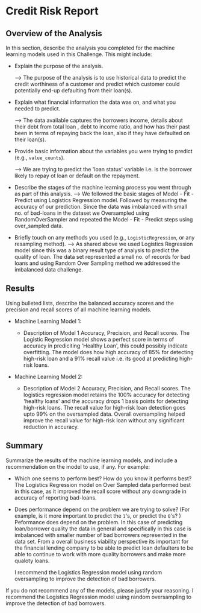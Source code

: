 # Credit Risk Report

## Overview of the Analysis

In this section, describe the analysis you completed for the machine learning models used in this Challenge. This might include:

* Explain the purpose of the analysis.
  
  --> The purpose of the analysis is to use historical data to predict the credit worthiness of a customer and predict which customer could potentially end-up defaulting from their loan(s).
  
* Explain what financial information the data was on, and what you needed to predict.
  
  --> The data available captures the borrowers income, details about their debt from total loan , debt to income ratio, and how has their past been in terms of repaying back the loan, also if they have defaulted on their loan(s).
  
* Provide basic information about the variables you were trying to predict (e.g., `value_counts`).
  
  --> We are trying to predict the 'loan status' variable i.e. is the borrower likely to repay ot loan or default on the repayment.
  
* Describe the stages of the machine learning process you went through as part of this analysis.
  --> We followed the basic stages of Model - Fit - Predict using Logistics Regression model. Followed by measuring the accuracy of our prediction. Since the data was imbalanced with small no. of bad-loans in the dataset we Oversampled using RandomOverSampler and repeated the Model - Fit - Predict steps using over_sampled data. 
  
* Briefly touch on any methods you used (e.g., `LogisticRegression`, or any resampling method).
  --> As shared above we used Logistics Regression model since this was a binary result type of analysis to predict the quality of loan. The data set represented a small no. of records for bad loans and using Random Over Sampling method we addressed the imbalanced data challenge.

## Results

Using bulleted lists, describe the balanced accuracy scores and the precision and recall scores of all machine learning models.

* Machine Learning Model 1:
  * Description of Model 1 Accuracy, Precision, and Recall scores.
  The Logistic Regression model shows a perfect score in terms of accuracy in prediciting 'Healthy Loan', this could possibly indicate overfitting. The model does how high accuracy of 85% for detecting high-risk loan and a 91% recall value i.e. its good at predicting high-risk loans.



* Machine Learning Model 2:
  * Description of Model 2 Accuracy, Precision, and Recall scores.
  The logistics regression model retains the 100% accuracy for detecting 'healthy loans' and the accuracy drops 1 basis points for detecting high-risk loans. The recall value for high-risk loan detection goes upto 99% on the oversampled data. Overall oversampling helped improve the recall value for high-risk loan without any significant reduction in accuracy.

## Summary

Summarize the results of the machine learning models, and include a recommendation on the model to use, if any. For example:
* Which one seems to perform best? How do you know it performs best? 
  The Logistics Regression model on Over Sampled data performed best in this case, as it improved the recall score without any downgrade in accuracy of reporting bad-loans.
  
* Does performance depend on the problem we are trying to solve? (For example, is it more important to predict the `1`'s, or predict the `0`'s? )
  Peformance does depend on the problem. In this case of predicting loan/borrower quality the data in general and specifically in this case is imbalanced with smaller number of bad borrowers represented in the data set. From a overall business viability perspective its important for the financial lending company to be able to predict loan defaulters to be able to continue to work with more quality borrowers and make more qualoty loans. 
  
  I recommend the Logistics Regression model using random oversampling to improve the detection of bad borrowers.
  
If you do not recommend any of the models, please justify your reasoning.
 I recommend the Logistics Regression model using random oversampling to improve the detection of bad borrowers.